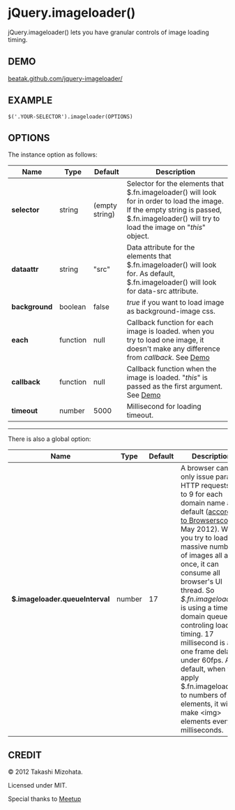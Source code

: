 jQuery.imageloader()
====================

jQuery.imageloader() lets you have granular controls of image loading timing.

DEMO
----

[beatak.github.com/jquery-imageloader/](http://beatak.github.com/jquery-imageloader/ "github page")

EXAMPLE
-------

    $('.YOUR-SELECTOR').imageloader(OPTIONS)

OPTIONS
-------

The instance option as follows:

Name|Type|Default|Description
----|----|-------|-----------
**selector**|string|(empty string)|Selector for the elements that $.fn.imageloader() will look for in order to load the image. If the empty string is passed, $.fn.imageloader() will try to load the image on "*this*" object.
**dataattr**|string|"src"|Data attribute for the elements that $.fn.imageloader() will look for. As default, $.fn.imageloader() will look for data-src attribute.
**background**|boolean|false|*true* if you want to load image as background-image css.
**each**|function|null|Callback function for each image is loaded. when you try to load one image, it doesn't make any difference from *callback*. See [Demo](http://beatak.github.com/jquery-imageloader/ "github page")
**callback**|function|null|Callback function when the image is loaded. "*this*" is passed as the first argument. See [Demo](http://beatak.github.com/jquery-imageloader/ "github page")
**timeout**|number|5000|Millisecond for loading timeout.

***

There is also a global option:

Name|Type|Default|Description
----|----|-------|-----------
**$.imageloader.queueInterval**|number|17|A browser can only issue parallel HTTP requests 2 to 9 for each domain name as a default ([according to Browserscope](http://www.browserscope.org/?category=network "Connections per Hostname"), May 2012).  When you try to load massive numbers of images all at once, it can consume all browser's UI thread.  So *$.fn.imageloader()* is using a time-domain queue for controling loading timing.  17 millisecond is a one frame delay under 60fps.  As default, when you apply $.fn.imageloader() to numbers of elements, it will make &lt;img&gt; elements every 17 milliseconds.


CREDIT
------

© 2012 Takashi Mizohata.

Licensed under MIT.

Special thanks to [Meetup](http://www.meetup.com/ "Meetup")